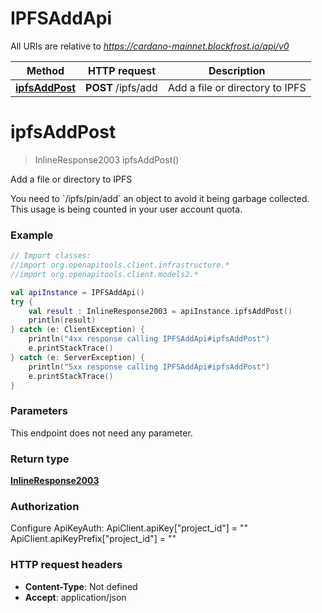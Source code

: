 # IPFSAddApi

All URIs are relative to *https://cardano-mainnet.blockfrost.io/api/v0*

Method | HTTP request | Description
------------- | ------------- | -------------
[**ipfsAddPost**](IPFSAddApi.md#ipfsAddPost) | **POST** /ipfs/add | Add a file or directory to IPFS


<a name="ipfsAddPost"></a>
# **ipfsAddPost**
> InlineResponse2003 ipfsAddPost()

Add a file or directory to IPFS

You need to &#x60;/ipfs/pin/add&#x60; an object to avoid it being garbage collected. This usage is being counted in your user account quota. 

### Example
```kotlin
// Import classes:
//import org.openapitools.client.infrastructure.*
//import org.openapitools.client.models2.*

val apiInstance = IPFSAddApi()
try {
    val result : InlineResponse2003 = apiInstance.ipfsAddPost()
    println(result)
} catch (e: ClientException) {
    println("4xx response calling IPFSAddApi#ipfsAddPost")
    e.printStackTrace()
} catch (e: ServerException) {
    println("5xx response calling IPFSAddApi#ipfsAddPost")
    e.printStackTrace()
}
```

### Parameters
This endpoint does not need any parameter.

### Return type

[**InlineResponse2003**](InlineResponse2003.md)

### Authorization


Configure ApiKeyAuth:
    ApiClient.apiKey["project_id"] = ""
    ApiClient.apiKeyPrefix["project_id"] = ""

### HTTP request headers

 - **Content-Type**: Not defined
 - **Accept**: application/json

